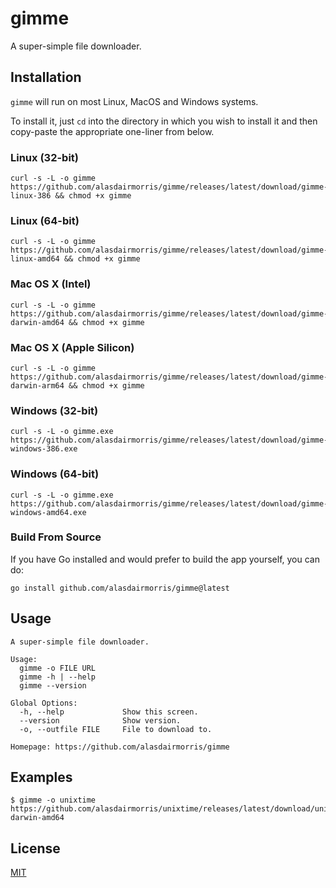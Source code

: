 # gimme

A super-simple file downloader.

## Installation

`gimme` will run on most Linux, MacOS and Windows systems.

To install it, just `cd` into the directory in which you wish to install it and then copy-paste the appropriate one-liner from below.

### Linux (32-bit)

```
curl -s -L -o gimme https://github.com/alasdairmorris/gimme/releases/latest/download/gimme-linux-386 && chmod +x gimme
```

### Linux (64-bit)

```
curl -s -L -o gimme https://github.com/alasdairmorris/gimme/releases/latest/download/gimme-linux-amd64 && chmod +x gimme
```

### Mac OS X (Intel)

```
curl -s -L -o gimme https://github.com/alasdairmorris/gimme/releases/latest/download/gimme-darwin-amd64 && chmod +x gimme
```

### Mac OS X (Apple Silicon)

```
curl -s -L -o gimme https://github.com/alasdairmorris/gimme/releases/latest/download/gimme-darwin-arm64 && chmod +x gimme
```

### Windows (32-bit)

```
curl -s -L -o gimme.exe https://github.com/alasdairmorris/gimme/releases/latest/download/gimme-windows-386.exe
```

### Windows (64-bit)

```
curl -s -L -o gimme.exe https://github.com/alasdairmorris/gimme/releases/latest/download/gimme-windows-amd64.exe
```


### Build From Source

If you have Go installed and would prefer to build the app yourself, you can do:

```
go install github.com/alasdairmorris/gimme@latest
```


## Usage

```
A super-simple file downloader.

Usage:
  gimme -o FILE URL
  gimme -h | --help
  gimme --version

Global Options:
  -h, --help             Show this screen.
  --version              Show version.
  -o, --outfile FILE     File to download to.

Homepage: https://github.com/alasdairmorris/gimme

```

## Examples

```
$ gimme -o unixtime https://github.com/alasdairmorris/unixtime/releases/latest/download/unixtime-darwin-amd64
```

## License

[MIT](LICENSE)
